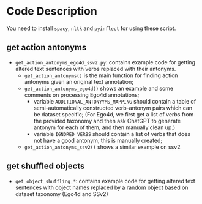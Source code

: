 # Code Description
You need to install `spacy`, `nltk` and `pyinflect` for using these script.

## get action antonyms
- `get_action_antonyms_ego4d_ssv2.py`: contains example code for getting altered text sentences with verbs replaced with their antonyms.
    -  `get_action_antonyms()` is the main function for finding action antonyms given an original text annotation;
    -  `get_action_antonyms_ego4d()` shows an example and some comments on processing Ego4d annotations;
        -  variable `ADDITIONAL_ANTONYYMS_MAPPING` should contain a table of semi-automatically constructed verb-antonym pairs which can be dataset specific; (For Ego4d, we first get a list of verbs from the provided taxonomy and then ask ChatGPT to generate antonym for each of them, and then manually clean up.)
        -  variable `IGNORED_VERBS` should contain a list of verbs that does not have a good antonym, this is manually created;
    -   `get_action_antonyms_ssv2()` shows a similar example on ssv2

## get shuffled objects
- `get_object_shuffling_*`: contains example code for getting altered text sentences with object names replaced by a random object based on dataset taxonomy (Ego4d and SSv2)